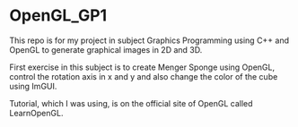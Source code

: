 # OpenGL_GP1
This repo is for my project in subject Graphics Programming using C++ and OpenGL to generate graphical images in 2D and 3D.

First exercise in this subject is to create Menger Sponge using OpenGL, control the rotation axis in x and y and also change the color of the cube using ImGUI.

Tutorial, which I was using, is on the official site of OpenGL called LearnOpenGL.
